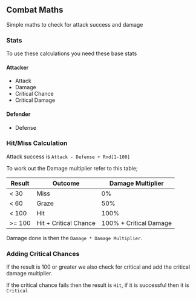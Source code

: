 ## Combat Maths

Simple maths to check for attack success and damage

### Stats

To use these calculations you need these base stats

#### Attacker
* Attack
* Damage
* Critical Chance
* Critical Damage
#### Defender
* Defense


### Hit/Miss Calculation

Attack success is `Attack - Defense + Rnd[1-100]`

To work out the Damage multiplier refer to this table;

| Result | Outcome | Damage Multiplier |
|--------|---------|--------|
| < 30   | Miss    | 0%     |
| < 60   | Graze   | 50%    |
| < 100  | Hit     | 100%   |
| >= 100 | Hit + Critical Chance | 100% + Critical Damage |

Damage done is then the `Damage * Damage Multiplier`. 

### Adding Critical Chances

If the result is 100 or greater we also check for critical and add the critical damage multiplier.

If the critical chance fails then the result is `Hit`, if it is successful then it is `Critical`
